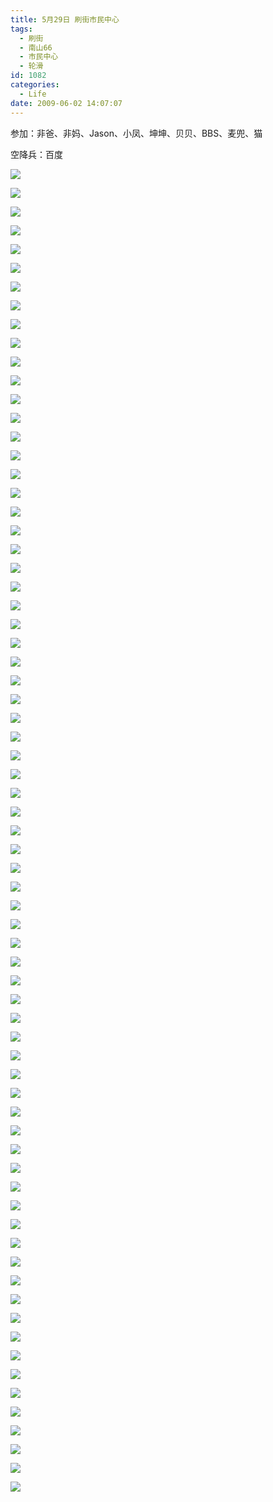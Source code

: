 ```yaml
---
title: 5月29日 刷街市民中心
tags:
  - 刷街
  - 南山66
  - 市民中心
  - 轮滑
id: 1082
categories:
  - Life
date: 2009-06-02 14:07:07
---
```


参加：非爸、非妈、Jason、小凤、坤坤、贝贝、BBS、麦兜、猫

空降兵：百度

![](/images/2009/06/02_20090602_11308.jpg)

![](/images/2009/06/02_20090602_11309.jpg)

![](/images/2009/06/02_20090602_11310.jpg)

![](/images/2009/06/02_20090602_11311.jpg)

![](/images/2009/06/02_20090602_11312.jpg)

![](/images/2009/06/02_20090602_11313.jpg)

![](/images/2009/06/02_20090602_11314.jpg)

![](/images/2009/06/02_20090602_11315.jpg)

![](/images/2009/06/02_20090602_11316.jpg)

![](/images/2009/06/02_20090602_11317.jpg)

![](/images/2009/06/02_20090602_11318.jpg)

![](/images/2009/06/02_20090602_11319.jpg)

![](/images/2009/06/02_20090602_11320.jpg)

![](/images/2009/06/02_20090602_11321.jpg)

![](/images/2009/06/02_20090602_11322.jpg)

![](/images/2009/06/02_20090602_11323.jpg)

![](/images/2009/06/02_20090602_11324.jpg)

![](/images/2009/06/02_20090602_11325.jpg)

![](/images/2009/06/02_20090602_11326.jpg)

![](/images/2009/06/02_20090602_11327.jpg)

![](/images/2009/06/02_20090602_11328.jpg)

![](/images/2009/06/02_20090602_11329.jpg)

![](/images/2009/06/02_20090602_11330.jpg)

![](/images/2009/06/02_20090602_11331.jpg)

![](/images/2009/06/02_20090602_11332.jpg)

![](/images/2009/06/02_20090602_11333.jpg)

![](/images/2009/06/02_20090602_11334.jpg)

![](/images/2009/06/02_20090602_11335.jpg)

![](/images/2009/06/02_20090602_11336.jpg)

![](/images/2009/06/02_20090602_11337.jpg)

![](/images/2009/06/02_20090602_11338.jpg)

![](/images/2009/06/02_20090602_11339.jpg)

![](/images/2009/06/02_20090602_11340.jpg)

![](/images/2009/06/02_20090602_11341.jpg)

![](/images/2009/06/02_20090602_11342.jpg)

![](/images/2009/06/02_20090602_11343.jpg)

![](/images/2009/06/02_20090602_11344.jpg)

![](/images/2009/06/02_20090602_11345.jpg)

![](/images/2009/06/02_20090602_11346.jpg)

![](/images/2009/06/02_20090602_11347.jpg)

![](/images/2009/06/02_20090602_11348.jpg)

![](/images/2009/06/02_20090602_11349.jpg)

![](/images/2009/06/02_20090602_11350.jpg)

![](/images/2009/06/02_20090602_11351.jpg)

![](/images/2009/06/02_20090602_11352.jpg)

![](/images/2009/06/02_20090602_11353.jpg)

![](/images/2009/06/02_20090602_11354.jpg)

![](/images/2009/06/02_20090602_11355.jpg)

![](/images/2009/06/02_20090602_11356.jpg)

![](/images/2009/06/02_20090602_11357.jpg)

![](/images/2009/06/02_20090602_11358.jpg)

![](/images/2009/06/02_20090602_11359.jpg)

![](/images/2009/06/02_20090602_11360.jpg)

![](/images/2009/06/02_20090602_11361.jpg)

![](/images/2009/06/02_20090602_11362.jpg)

![](/images/2009/06/02_20090602_11363.jpg)

![](/images/2009/06/02_20090602_11364.jpg)

![](/images/2009/06/02_20090602_11365.jpg)

![](/images/2009/06/02_20090602_11366.jpg)

![](/images/2009/06/02_20090602_11367.jpg)

![](/images/2009/06/02_20090602_11368.jpg)

![](/images/2009/06/02_20090602_11369.jpg)

![](/images/2009/06/02_20090602_11370.jpg)

![](/images/2009/06/02_20090602_11371.jpg)

![](/images/2009/06/02_20090602_11372.jpg)

![](/images/2009/06/02_20090602_11373.jpg)

![](/images/2009/06/02_20090602_11374.jpg)

![](/images/2009/06/02_20090602_11375.jpg)

![](/images/2009/06/02_20090602_11376.jpg)

![](/images/2009/06/02_20090602_11377.jpg)

![](/images/2009/06/02_20090602_11378.jpg)